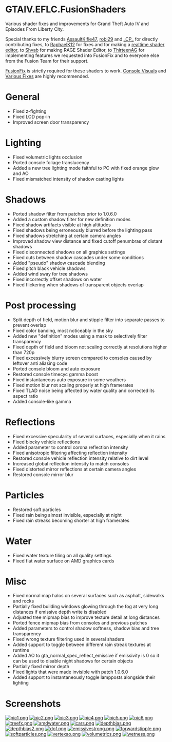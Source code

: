 # GTAIV.EFLC.FusionShaders
Various shader fixes and improvements for Grand Theft Auto IV and Episodes From Liberty City.

Special thanks to my friends [AssaultKifle47](https://github.com/akifle47/), [robi29](https://github.com/robi29/) and [\_CP_](https://github.com/cpmodding) for directly contributing fixes, to [RaphaelK12](https://github.com/RaphaelK12) for fixes and for making a [realtime shader editor](https://github.com/RaphaelK12/ShadowResFix), to [Shvab](https://github.com/d3g0n-byte) for making RAGE Shader Editor, to [ThirteenAG](https://github.com/ThirteenAG) for implementing features we requested into FusionFix and to everyone else from the Fusion Team for their support.

[FusionFix](https://github.com/ThirteenAG/GTAIV.EFLC.FusionFix) is strictly required for these shaders to work. [Console Visuals](https://gtaforums.com/topic/989098-console-visuals-the-complete-edition/) and [Various Fixes](https://gtaforums.com/topic/975211-various-fixes/) are highly recommended.

# General
- Fixed z-fighting
- Fixed LOD pop-in
- Improved screen door transparency
# Lighting
- Fixed volumetric lights occlusion
- Ported console foliage translucency
- Added a new tree lighting mode faithful to PC with fixed orange glow and AO
- Fixed mismatched intensity of shadow casting lights
# Shadows
- Ported shadow filter from patches prior to 1.0.6.0
- Added a custom shadow filter for new definition modes
- Fixed shadow artifacts visible at high altitudes
- Fixed shadows being erroneously blurred before the lighting pass
- Fixed shadows stretching at certain camera angles
- Improved shadow view distance and fixed cutoff penumbras of distant shadows
- Fixed disconnected shadows on all graphics settings
- Fixed cuts between shadow cascades under some conditions
- Added "pseudo" shadow cascade blending
- Fixed pitch black vehicle shadows
- Added wind sway for tree shadows
- Fixed incorrectly offset shadows on water
- Fixed flickering when shadows of transparent objects overlap
# Post processing
- Split depth of field, motion blur and stipple filter into separate passes to prevent overlap
- Fixed color banding, most noticeably in the sky
- Added new "definition" modes using a mask to selectively filter transparency
- Fixed depth of field and bloom not scaling correctly at resolutions higher than 720p
- Fixed excessively blurry screen compared to consoles caused by leftover anti aliasing code
- Ported console bloom and auto exposure
- Restored console timecyc gamma boost
- Fixed instantaneous auto exposure in some weathers
- Fixed motion blur not scaling properly at high framerates
- Fixed TLAD noise being affected by water quality and corrected its aspect ratio
- Added console-like gamma
# Reflections
- Fixed excessive specularity of several surfaces, especially when it rains
- Fixed blocky vehicle reflections
- Added parameter to control corona reflection intensity
- Fixed anisotropic filtering affecting reflection intensity
- Restored console vehicle reflection intensity relative to dirt level
- Increased global reflection intensity to match consoles
- Fixed distorted mirror reflections at certain camera angles
- Restored console mirror blur
# Particles
- Restored soft particles
- Fixed rain being almost invisible, especially at night
- Fixed rain streaks becoming shorter at high framerates
# Water
- Fixed water texture tiling on all quality settings
- Fixed flat water surface on AMD graphics cards
# Misc
- Fixed normal map halos on several surfaces such as asphalt, sidewalks and rocks
- Partially fixed building windows glowing through the fog at very long distances if emissive depth write is disabled
- Adjusted tree mipmap bias to improve texture detail at long distances
- Ported fence mipmap bias from consoles and previous patches
- Added parameters to control shadow softness, shadow bias and tree transparency
- Fixed wrong texture filtering used in several shaders
- Added support to toggle between different rain streak textures at runtime
- Added AO to gta_normal_spec_reflect_emissive if emissivity is 0 so it can be used to disable night shadows for certain objects
- Partially fixed mirror depth
- Fixed lights that were made invisible with patch 1.0.6.0
- Added support to instantaneously toggle lampposts alongside their lighting
# Screenshots
[![pic1.png](https://i.postimg.cc/kgjksBM7/pic1.png)](https://postimg.cc/18qC5RNd)
[![pic2.png](https://i.postimg.cc/fLdpMCcb/pic2.png)](https://postimg.cc/njH0kvw8)
[![pic3.png](https://i.postimg.cc/HxbZqxmc/pic3.png)](https://postimg.cc/bDN9bqsp)
[![pic4.png](https://i.postimg.cc/W1fHrCS3/pic4.png)](https://postimg.cc/hXTsRCkW)
[![pic5.png](https://i.postimg.cc/PJz7wqFs/pic5.png)](https://postimg.cc/PvJKGdj2)
[![pic6.png](https://i.postimg.cc/KcnwV9cq/pic6.png)](https://postimg.cc/z3GxHFgK)
[![treefx.png](https://i.postimg.cc/KY6ppT6h/treefx.png)](https://postimg.cc/bGRRsZYm)
[![amdwater.png](https://i.postimg.cc/t40bP1gw/amdwater.png)](https://postimg.cc/ykT2C8cy)
[![cars.png](https://i.postimg.cc/BQRSgYmh/cars.png)](https://postimg.cc/zVSYDjZW)
[![depthbias.png](https://i.postimg.cc/ZKWY6txB/depthbias.png)](https://postimg.cc/Xp000Ph4)
[![depthbias2.png](https://i.postimg.cc/V6NP1n7r/depthbias2.png)](https://postimg.cc/d7gxjkcw)
[![dof.png](https://i.postimg.cc/0NJGHyRT/dof.png)](https://postimg.cc/3yYDk7w1)
[![emissivestrong.png](https://i.postimg.cc/HkQgtpcx/emissivestrong.png)](https://postimg.cc/pmX4WMBb)
[![forwardstipple.png](https://i.postimg.cc/52tWzZdY/forwardstipple.png)](https://postimg.cc/JGSFVYhM)
[![softparticles.png](https://i.postimg.cc/Qt6sW0BJ/softparticles.png)](https://postimg.cc/5YFDh5SX)
[![vertexao.png](https://i.postimg.cc/L8kc1Nwg/vertexao.png)](https://postimg.cc/LJXQdBHm)
[![volumetrics.png](https://i.postimg.cc/bNnczzRT/volumetrics.png)](https://postimg.cc/GHbSKnV8)
[![wetness.png](https://i.postimg.cc/mrb0N7WX/wetness.png)](https://postimg.cc/K1HqmkzB)
